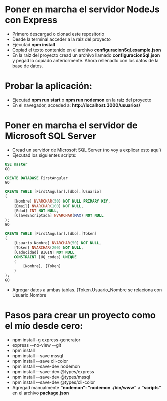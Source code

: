 Poner en marcha el servidor NodeJs con Express
==============================================
- Primero descargad o clonad este repositorio
- Desde la terminal acceder a la raiz del proyecto
- Ejecutad **npm install**
- Copiad el texto contenido en el archivo **configuracionSql.example.json**
- En la raiz del proyecto cread un archivo llamado **configuracionSql.json** y pegad lo copiado anteriormente. 
Ahora rellenadlo con los datos de la base de datos.

Probar la aplicación:
===============
- Ejecutad **npm run start** o **npm run nodemon** en la raiz del proyecto
- En el navegador, acceded a: **http://localhost:3000/usuarios/**

Poner en marcha el servidor de Microsoft SQL Server
===========
- Cread un servidor de Microsoft SQL Server (no voy a explicar esto aquí)
- Ejecutad los siguientes scripts:
```sql
USE master
GO

CREATE DATABASE FirstAngular
GO

CREATE TABLE [FirstAngular].[dbo].[Usuario]
(
    [Nombre] NVARCHAR(50) NOT NULL PRIMARY KEY,
    [Email] NVARCHAR(100) NOT NULL,
    [Edad] INT NOT NULL,
    [ClaveEncriptada] NVARCHAR(MAX) NOT NULL
);
GO

CREATE TABLE [FirstAngular].[dbo].[Token]
(
    [Usuario_Nombre] NVARCHAR(50) NOT NULL,
    [Token] NVARCHAR(200) NOT NULL,
    [Caducidad] BIGINT NOT NULL
    CONSTRAINT [UQ_codes] UNIQUE
    (
        [Nombre], [Token]
    )
);
GO
```
- Agregar datos a ambas tablas. (Token.Usuario_Nombre se relaciona con Usuario.Nombre

Pasos para crear un proyecto como el mío desde cero:
===================================
- npm install -g express-generator
- express --no-view --git
- npm install
- npm install --save mssql
- npm install --save cli-color
- npm install --save-dev nodemon
- npm install --save-dev @types/express
- npm install --save-dev @types/mssql
- npm install --save-dev @types/cli-color 
- Agregad manualmente **"nodemon": "nodemon ./bin/www"** a 
**"scripts"** en el archivo **package.json**
